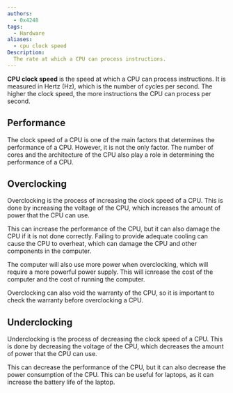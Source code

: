```yaml
---
authors:
  - 0x4248
tags:
  - Hardware
aliases:
  - cpu clock speed
Description: 
  The rate at which a CPU can process instructions.
---
```

**CPU clock speed** is the speed at which a CPU can process instructions. It is measured in Hertz (Hz), which is the number of cycles per second. The higher the clock speed, the more instructions the CPU can process per second.

## Performance
The clock speed of a CPU is one of the main factors that determines the performance of a CPU. However, it is not the only factor. The number of cores and the architecture of the CPU also play a role in determining the performance of a CPU.

## Overclocking
Overclocking is the process of increasing the clock speed of a CPU. This is done by increasing the voltage of the CPU, which increases the amount of power that the CPU can use. 

This can increase the performance of the CPU, but it can also damage the CPU if it is not done correctly. Failing to provide adequate cooling can cause the CPU to overheat, which can damage the CPU and other components in the computer.

The computer will also use more power when overclocking, which will require a more powerful power supply. This will icnrease the cost of the computer and the cost of running the computer.

Overclocking can also void the warranty of the CPU, so it is important to check the warranty before overclocking a CPU.

## Underclocking
Underclocking is the process of decreasing the clock speed of a CPU. This is done by decreasing the voltage of the CPU, which decreases the amount of power that the CPU can use.

This can decrease the performance of the CPU, but it can also decrease the power consumption of the CPU. This can be useful for laptops, as it can increase the battery life of the laptop.